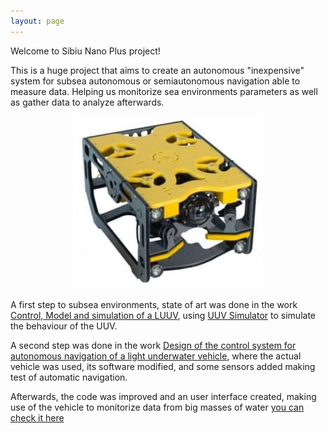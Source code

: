 ```yaml
---
layout: page
---
```

Welcome to Sibiu Nano Plus project! 

This is a huge project that aims to create an autonomous "inexpensive" system for subsea autonomous or semiautonomous navigation able to measure data. Helping us monitorize sea environments parameters as well as gather data to analyze afterwards.

<p style="text-align:center">
<a> <img src="./assets/sibiu.jpeg" width="60%"/></a>
</p>

A first step to subsea environments, state of art was done in the work [Control, Model and simulation of a LUUV](./TFG), using [UUV Simulator](https://uuvsimulator.github.io/) to simulate the behaviour of the UUV.

A second step was done in the work [Design of the control system for autonomous navigation of a light underwater vehicle](./TFM.markdown), where the actual vehicle was used, its software modified, and some sensors added making test of automatic navigation.

Afterwards, the code was improved and an user interface created, making use of the vehicle to monitorize data from big masses of water [you can check it here](https://github.com/AloePacci/Sibiu_Nano_p)

